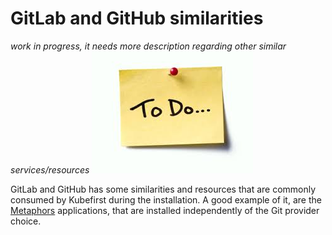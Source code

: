 # GitLab and GitHub similarities

_work in progress, it needs more description regarding other similar services/resources_
![](../../img/todo.jpeg)

GitLab and GitHub has some similarities and resources that are commonly consumed by Kubefirst during the installation.
A good example of it, are the [Metaphors](metaphors.md) applications, that are installed independently of the Git 
provider choice.

